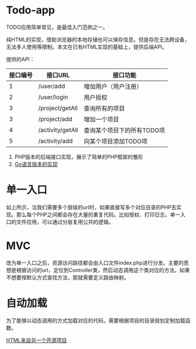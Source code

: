 # Todo-app

TODO应用简单常见，是最佳入门范例之一。

纯HTML的实现，借助浏览器的本地存储也可以保存信息。但是存在无法跨设备，无法多人使用等限制。本文在已有HTML实现的基础上，提供后端API。

提供的API：

| 接口编号 | 接口URL | 接口功能 |
|-----|----| ------------|
|1 | /user/add  |增加用户（用户注册）|
|2 | /user/login  |用户授权|
|3 | /project/getAll |查询所有的项目|
|3 | /project/add  |增加一个项目|
|4 | /activity/getAll |查询某个项目下的所有TODO项|
|5 | /activity/add |向某个项目添加TODO项|



1. PHP版本的后端接口实现，展示了简单的PHP框架的雏形
2. [Go语言版本的实现](https://blog.csdn.net/panxl6/article/details/78758468)

# 单一入口
如上所示，当我们需要多个层级的url时，如果直接写多个对应目录的PHP去实现。那么每个PHP之间都会存在大量的重复代码。比如授权、打印日志。单一入口的文件应用，可以通过分层复用公共的逻辑。


# MVC
改为单一入口之后，资源访问路径都会由入口文件index.php进行分发。主要的思想是根据访问的url，定位到Controller类，然后动态调用这个类对应的方法。如果不想要按默认方式查找方法，那就需要定义路由映射。

# 自动加载
为了能够以动态调用的方式加载对应的代码，需要根据项目的目录规划定制加载函数。


[HTML来自另一个开源项目](https://github.com/themaxsandelin/todo.git)